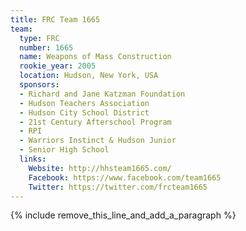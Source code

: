 ```yaml
---
title: FRC Team 1665
team:
  type: FRC
  number: 1665
  name: Weapons of Mass Construction
  rookie_year: 2005
  location: Hudson, New York, USA
  sponsors:
  - Richard and Jane Katzman Foundation
  - Hudson Teachers Association
  - Hudson City School District
  - 21st Century Afterschool Program
  - RPI
  - Warriors Instinct & Hudson Junior
  - Senior High School
  links:
    Website: http://hhsteam1665.com/
    Facebook: https://www.facebook.com/team1665
    Twitter: https://twitter.com/frcteam1665
---
```


{% include remove_this_line_and_add_a_paragraph %}